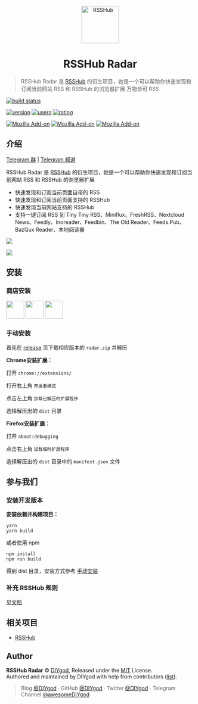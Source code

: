 <p align="center">
<img src="https://i.loli.net/2019/04/23/5cbeb7e41414c.png" alt="RSSHub" width="100">
</p>
<h1 align="center">RSSHub Radar</h1>

> RSSHub Radar 是 [RSSHub](https://github.com/DIYgod/RSSHub) 的衍生项目，她是一个可以帮助你快速发现和订阅当前网站 RSS 和 RSSHub 的浏览器扩展
> 万物皆可 RSS

[![build status](https://img.shields.io/travis/DIYgod/RSSHub-Radar/master.svg?style=flat-square)](https://travis-ci.org/DIYgod/RSSHub-Radar)

[![version](https://img.shields.io/chrome-web-store/v/kefjpfngnndepjbopdmoebkipbgkggaa.svg?style=flat-square)](https://chrome.google.com/webstore/detail/kefjpfngnndepjbopdmoebkipbgkggaa)
[![users](https://img.shields.io/chrome-web-store/users/kefjpfngnndepjbopdmoebkipbgkggaa.svg?style=flat-square)](https://chrome.google.com/webstore/detail/kefjpfngnndepjbopdmoebkipbgkggaa)
[![rating](https://img.shields.io/chrome-web-store/rating/kefjpfngnndepjbopdmoebkipbgkggaa.svg?style=flat-square)](https://chrome.google.com/webstore/detail/kefjpfngnndepjbopdmoebkipbgkggaa)

[![Mozilla Add-on](https://img.shields.io/amo/v/rsshub-radar?style=flat-square)](https://addons.mozilla.org/zh-CN/firefox/addon/rsshub-radar/)
[![Mozilla Add-on](https://img.shields.io/amo/users/rsshub-radar?color=%2344cc11&style=flat-square)](https://addons.mozilla.org/zh-CN/firefox/addon/rsshub-radar/)
[![Mozilla Add-on](https://img.shields.io/amo/rating/rsshub-radar?style=flat-square)](https://addons.mozilla.org/zh-CN/firefox/addon/rsshub-radar/)

## 介绍

[Telegram 群](https://t.me/rsshub) | [Telegram 频道](https://t.me/awesomeRSSHub)

RSSHub Radar 是 [RSSHub](https://github.com/DIYgod/RSSHub) 的衍生项目，她是一个可以帮助你快速发现和订阅当前网站 RSS 和 RSSHub 的浏览器扩展

- 快速发现和订阅当前页面自带的 RSS
- 快速发现和订阅当前页面支持的 RSSHub
- 快速发现当前网站支持的 RSSHub
- 支持一键订阅 RSS 到 Tiny Tiny RSS、Miniflux、FreshRSS、Nextcloud News、Feedly、Inoreader、Feedbin、The Old Reader、Feeds.Pub、BazQux Reader、本地阅读器

![](https://i.imgur.com/K1cC5Ck.png)

![](https://i.imgur.com/JbLseIa.png)

## 安装

### 商店安装

<a href="https://chrome.google.com/webstore/detail/kefjpfngnndepjbopdmoebkipbgkggaa"><img src="https://raw.githubusercontent.com/alrra/browser-logos/master/src/chrome/chrome_128x128.png" width="48" /></a>
<a href="https://microsoftedge.microsoft.com/addons/detail/gangkeiaobmjcjokiofpkfpcobpbmnln"><img src="https://raw.githubusercontent.com/alrra/browser-logos/master/src/edge/edge_128x128.png" width="48" /></a>
<a href="https://addons.mozilla.org/zh-CN/firefox/addon/rsshub-radar/"><img src="https://raw.githubusercontent.com/alrra/browser-logos/master/src/firefox/firefox_128x128.png" width="48" /></a>

### 手动安装

首先在 [release](https://github.com/DIYgod/RSSHub-Radar/releases) 页下载相应版本的 `radar.zip` 并解压

**Chrome安装扩展：**

打开 `chrome://extensions/`

打开右上角 `开发者模式`

点击左上角 `加载已解压的扩展程序`

选择解压出的 `dist` 目录

**Firefox安装扩展：**

打开 `about:debugging`

点击右上角 `加载临时扩展程序`

选择解压出的 `dist` 目录中的 `manifest.json` 文件

## 参与我们

### 安装开发版本

**安装依赖并构建项目：**

```
yarn
yarn build
```

或者使用 npm

```
npm install
npm run build
```

得到 dist 目录，安装方式参考 [手动安装](#手动安装)

### 补充 RSSHub 规则

[见文档](https://docs.rsshub.app/joinus/#%E6%8F%90%E4%BA%A4%E6%96%B0%E7%9A%84-rsshub-radar-%E8%A7%84%E5%88%99)

## 相关项目

-   [RSSHub](https://github.com/DIYgod/RSSHub)

## Author

**RSSHub Radar** © [DIYgod](https://github.com/DIYgod), Released under the [MIT](./LICENSE) License.<br>
Authored and maintained by DIYgod with help from contributors ([list](https://github.com/DIYgod/RSSHub-radar/contributors)).

> Blog [@DIYgod](https://diygod.me) · GitHub [@DIYgod](https://github.com/DIYgod) · Twitter [@DIYgod](https://twitter.com/DIYgod) · Telegram Channel [@awesomeDIYgod](https://t.me/awesomeDIYgod)
